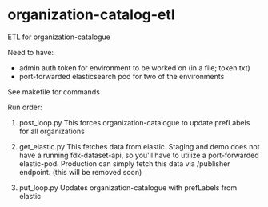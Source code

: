 # organization-catalog-etl
ETL for organization-catalogue

Need to have: 
- admin auth token for environment to be worked on (in a file; token.txt)
- port-forwarded elasticsearch pod for two of the environments

See makefile for commands

Run order:

1. post_loop.py
This forces organization-catalogue to update prefLabels for all organizations
   
2. get_elastic.py
This fetches data from elastic. Staging and demo does not have a running fdk-dataset-api, so you'll have to utilize 
   a port-forwarded elastic-pod.
   Production can simply fetch this data via /publisher endpoint. (this will be removed soon)
   
3. put_loop.py
Updates organization-catalogue with prefLabels from elastic